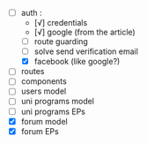 - [ ] auth : 
  - [√] credentials 
  - [√] google (from the article)
  - [ ] route guarding
  - [ ] solve send verification email 
  - [x] facebook (like google?)
- [ ] routes 
- [ ] components 
- [ ] users model
- [ ] uni programs model
- [ ] uni programs EPs
- [x] forum model 
- [x] forum EPs 